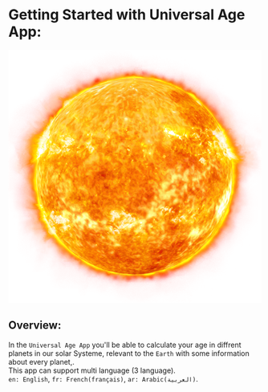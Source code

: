 # Getting Started with Universal Age App:

![UniversalAge log](UniversalAge.png)

## Overview:

In the `Universal Age App` you'll be able to calculate your age in diffrent planets in our solar Systeme, relevant to the `Earth` with some information about every planet,.\
This app can support multi language (3 language).\
`en: English`, `fr: French(français)`, `ar: Arabic(العربية)`.
